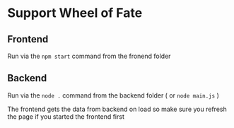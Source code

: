 # Support Wheel of Fate

## Frontend

  Run via the `npm start` command from the fronend folder

## Backend
  
  Run via the `node .` command from the backend folder ( or `node main.js` )
  
  
The frontend gets the data from backend on load so make sure you refresh the page if you started the frontend first

